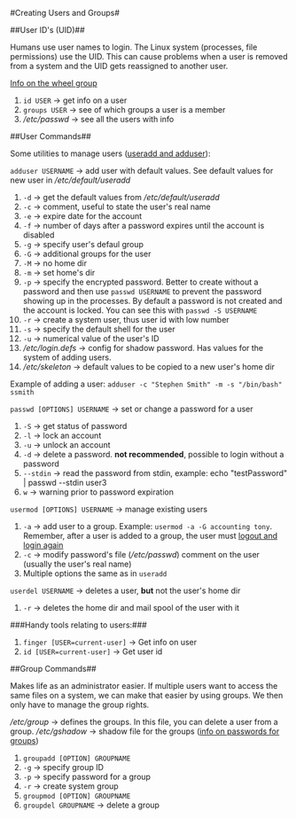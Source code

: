 #Creating Users and Groups#

##User ID's (UID)##

Humans use user names to login. The Linux system (processes, file permissions) use the UID. This can cause problems when a user is removed from a system and the UID gets reassigned to another user.

[Info on the wheel group](https://access.redhat.com/documentation/en-US/Red_Hat_Enterprise_Linux_OpenStack_Platform/2/html/Getting_Started_Guide/ch02s03.html)

1. `id USER` -> get info on a user
2. `groups USER` -> see of which groups a user is a member
3. */etc/passwd* -> see all the users with info

##User Commands##

Some utilities to manage users ([useradd and adduser](http://askubuntu.com/questions/345974/what-is-the-difference-between-adduser-and-useradd)):

`adduser USERNAME` -> add user with default values. See default values for new user in */etc/default/useradd*
  1. `-d` -> get the default values from */etc/default/useradd*
  2. `-c` -> comment, useful to state the user's real name
  3. `-e` -> expire date for the account
  4. `-f` -> number of days after a password expires until the account is disabled
  5. `-g` -> specify user's defaul group
  6. `-G` -> additional groups for the user
  7. `-M` -> no home dir
  8. `-m` -> set home's dir
  9. `-p` -> specify the encrypted password. Better to create without a password and then use `passwd USERNAME` to prevent the password showing up in the processes. By default a password is not created and the account is locked. You can see this with `passwd -S USERNAME`
  10. `-r` -> create a system user, thus user id with low number
  11. `-s` -> specify the default shell for the user
  12. `-u` -> numerical value of the user's ID
2. */etc/login.defs* -> config for shadow password. Has values for the system of adding users.
3. */etc/skeleton* -> default values to be copied to a new user's home dir

Example of adding a user:
`adduser -c "Stephen Smith" -m -s "/bin/bash" ssmith`

`passwd [OPTIONS] USERNAME` -> set or change a password for a user
  1. `-S` -> get status of password
  2. `-l` -> lock an account
  3. `-u` -> unlock an account
  4. `-d` -> delete a password. **not recommended**, possible to login without a password
  5. `--stdin` -> read the password from stdin, example: echo "testPassword" |  passwd --stdin user3
  6. `w` -> warning prior to password expiration

`usermod [OPTIONS] USERNAME` -> manage existing users
  1. `-a` -> add user to a group. Example: `usermod -a -G accounting tony`. Remember, after a user is added to a group, the user must [logout and login again](http://stackoverflow.com/questions/5054888/linux-why-cant-i-write-even-though-i-have-group-permissions) 
  2. `-c` -> modify password's file (*/etc/passwd*) comment on the user (usually the user's real name)
  3. Multiple options the same as in `useradd`

`userdel USERNAME` -> deletes a user, **but** not the user's home dir
  1. `-r` -> deletes the home dir and mail spool of the user with it

###Handy tools relating to users:###

  1. `finger [USER=current-user]` -> Get info on user
  2. `id [USER=current-user]` -> Get user id

##Group Commands##

Makes life as an administrator easier. If multiple users want to access the same files on a system, we can make that easier by using groups. We then only have to manage the group rights.

*/etc/group* -> defines the groups. In this file, you can delete a user from a group.
*/etc/gshadow* -> shadow file for the groups ([info on passwords for groups](http://meinit.nl/a-group-password-in-linux))

1. `groupadd [OPTION] GROUPNAME`
  1. `-g` -> specify group ID
  2. `-p` -> specify password for a group
  3. `-r` -> create system group
2. `groupmod [OPTION] GROUPNAME`
3. `groupdel GROUPNAME` -> delete a group
